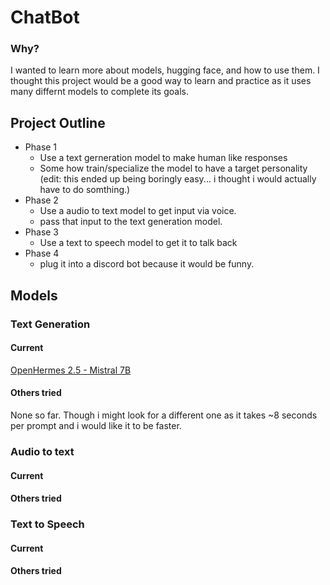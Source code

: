 # ChatBot
### Why?
I wanted to learn more about models, hugging face, and how to use them. I thought this project would be a good way to learn and practice as it uses many differnt models to complete its goals.

## Project Outline
 - Phase 1
    - Use a text gerneration model to make human like responses
    - Some how train/specialize the model to have a target personality (edit: this ended up being boringly easy... i thought i would actually have to do somthing.)
 - Phase 2
    - Use a audio to text model to get input via voice.
    - pass that input to the text generation model.
 - Phase 3
    - Use a text to speech model to get it to talk back
 - Phase 4
    - plug it into a discord bot because it would be funny. 

## Models
### Text Generation
#### Current
[OpenHermes 2.5 - Mistral 7B](https://huggingface.co/teknium/OpenHermes-2.5-Mistral-7B)
#### Others tried
None so far. Though i might look for a different one as it takes ~8 seconds per prompt and i would like it to be faster. 
### Audio to text
#### Current
#### Others tried
### Text to Speech
#### Current
#### Others tried
